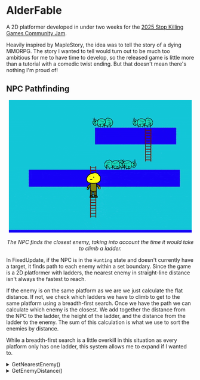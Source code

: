 # AlderFable

A 2D platformer developed in under two weeks for the [2025 Stop Killing Games Community Jam](https://itch.io/jam/stop-killing-games-game-jam). 

Heavily inspired by MapleStory, the idea was to tell the story of a dying MMORPG. The story I wanted to tell would turn out to be much too ambitious for me to have time to develop, so the released game is little more than a tutorial with a comedic twist ending. But that doesn't mean there's nothing I'm proud of! 

## NPC Pathfinding
<p align="center"><img src="https://github.com/SmorMcfluff/Portfolio/blob/main/AlderFable/AlderFable%20Pathfinding.gif"/></p>
<p align="center"><i>The NPC finds the closest enemy, taking into account the time it would take to climb a ladder.</i></p>

In FixedUpdate, if the NPC is in the `Hunting` state and doesn't currently have a target, it finds path to each enemy within a set boundary. Since the game is a 2D platformer with ladders, the nearest enemy in straight-line distance isn't always the fastest to reach.

If the enemy is on the same platform as we are we just calculate the flat distance. If not, we check which ladders we have to climb to get to the same platform using a breadth-first search. Once we have the path we can calculate which enemy is the closest. We add together the distance from the NPC to the ladder, the height of the ladder, and the distance from the ladder to the enemy. The sum of this calculation is what we use to sort the enemies by distance.

While a breadth-first search is a little overkill in this situation as every platform only has one ladder, this system allows me to expand if I wanted to.

<details>
<summary>GetNearestEnemy()</summary>
  
```cs
private float GetEnemyDistance(IDamageable damageable)
{
    EnemyController enemy = (damageable as Component).GetComponent<EnemyController>();
    float transformXPos = transform.position.x;
    float enemyXPos = enemy.transform.position.x;

    if (enemy.movement.currentPlatform == movement.currentPlatform)
    {
        return Mathf.Abs(enemyXPos - transformXPos);
    }

    List<Platform> platformPath = FindPlatformPath(movement.currentPlatform, enemy.movement.currentPlatform);
    if (platformPath == null || platformPath.Count < 2)
    {
        return float.MaxValue;
    }

    float totalDistance = 0;
    Vector2 currentPos = transform.position;

    for (int i = 0; i < platformPath.Count - 1; i++)
    {
        Platform currentPlatform = platformPath[i];
        Platform nextPlatform = platformPath[i + 1];

        var ladders = currentPlatform.ladders
            .Where(l => l.topPlatform == nextPlatform || l.bottomPlatform == nextPlatform);

        if (!ladders.Any())
        {
            return float.MaxValue;
        }

        Ladder bestLadder = ladders
            .OrderBy(l => Mathf.Abs(l.transform.position.x - currentPos.x))
            .First();

        float ladderXPos = bestLadder.transform.position.x;
        float ladderHeight = bestLadder.Height;

        totalDistance += Mathf.Abs(currentPos.x - ladderXPos);
        totalDistance += ladderHeight;

        currentPos = new Vector2(ladderXPos, nextPlatform.transform.position.y);
    }

    totalDistance += Mathf.Abs(enemyXPos - currentPos.x);
    return totalDistance;
}
```
</details>

<details>
  <summary>GetEnemyDistance()</summary>

  ```cs
private float GetEnemyDistance(IDamageable damageable)
{
    EnemyController enemy = (damageable as Component).GetComponent<EnemyController>();
    float transformXPos = transform.position.x;
    float enemyXPos = enemy.transform.position.x;

    if (enemy.movement.currentPlatform == movement.currentPlatform)
    {
        return Mathf.Abs(enemyXPos - transformXPos);
    }

    List<Platform> platformPath = FindPlatformPath(movement.currentPlatform, enemy.movement.currentPlatform);
    if (platformPath == null || platformPath.Count < 2)
    {
        return float.MaxValue;
    }

    float totalDistance = 0;
    Vector2 currentPos = transform.position;

    for (int i = 0; i < platformPath.Count - 1; i++)
    {
        Platform currentPlatform = platformPath[i];
        Platform nextPlatform = platformPath[i + 1];

        var ladders = currentPlatform.ladders
            .Where(l => l.topPlatform == nextPlatform || l.bottomPlatform == nextPlatform);

        if (!ladders.Any())
        {
            return float.MaxValue;
        }

        Ladder bestLadder = ladders
            .OrderBy(l => Mathf.Abs(l.transform.position.x - currentPos.x))
            .First();

        float ladderXPos = bestLadder.transform.position.x;
        float ladderHeight = bestLadder.Height;

        totalDistance += Mathf.Abs(currentPos.x - ladderXPos);
        totalDistance += ladderHeight;

        currentPos = new Vector2(ladderXPos, nextPlatform.transform.position.y);
    }

    totalDistance += Mathf.Abs(enemyXPos - currentPos.x);
    return totalDistance;
}
```
</details>
